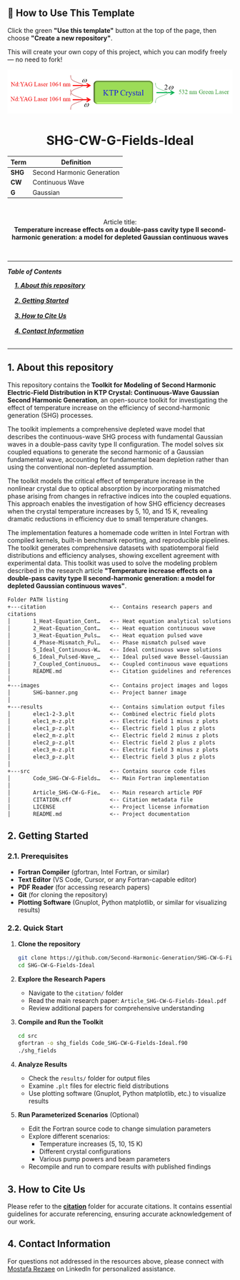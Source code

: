 ## 🧰 How to Use This Template    

Click the green **"Use this template"** button at the top of the page, then choose **"Create a new repository"**.   

This will create your own copy of this project, which you can modify freely — no need to fork!   

 
<p align="center">
  <img src="./images/SHG-banner.png" alt="SHG Logo">
</p>


<h1 align="center">SHG-CW-G-Fields-Ideal</h1>

<div align="center">

| **Term** | **Definition** |
|----------|----------------|
| **SHG** | Second Harmonic Generation |
| **CW** | Continuous Wave |
| **G** | Gaussian |
</div>

&nbsp;

<div align="center">

Article title:       
**Temperature increase effects on a double-pass cavity type II second-harmonic generation: a model for depleted Gaussian continuous waves**
</div>

&nbsp;

---

***Table of Contents***

<div>
  &nbsp;&nbsp;&nbsp;&nbsp;<a href="#1-about-this-repository"><i><b>1. About this repository</b></i></a>
</div>
&nbsp;

<div>
  &nbsp;&nbsp;&nbsp;&nbsp;<a href="#2-getting-started"><i><b>2. Getting Started</b></i></a>
</div>
&nbsp;

<div>
  &nbsp;&nbsp;&nbsp;&nbsp;<a href="#3-how-to-cite-us"><i><b>3. How to Cite Us</b></i></a>
</div>
&nbsp;


<div>
  &nbsp;&nbsp;&nbsp;&nbsp;<a href="#4-contact-information"><i><b>4. Contact Information</b></i></a>
</div>
&nbsp;

---    

## 1. About this repository

This repository contains the **Toolkit for Modeling of Second Harmonic Electric-Field Distribution in KTP Crystal: Continuous-Wave Gaussian Second Harmonic Generation**, an open-source toolkit for investigating the effect of temperature increase on the efficiency of second-harmonic generation (SHG) processes.

The toolkit implements a comprehensive depleted wave model that describes the continuous-wave SHG process with fundamental Gaussian waves in a double-pass cavity type II configuration. The model solves six coupled equations to generate the second harmonic of a Gaussian fundamental wave, accounting for fundamental beam depletion rather than using the conventional non-depleted assumption.

The toolkit models the critical effect of temperature increase in the nonlinear crystal due to optical absorption by incorporating mismatched phase arising from changes in refractive indices into the coupled equations. This approach enables the investigation of how SHG efficiency decreases when the crystal temperature increases by 5, 10, and 15 K, revealing dramatic reductions in efficiency due to small temperature changes.

The implementation features a homemade code written in Intel Fortran with compiled kernels, built-in benchmark reporting, and reproducible pipelines. The toolkit generates comprehensive datasets with spatiotemporal field distributions and efficiency analyses, showing excellent agreement with experimental data. This toolkit was used to solve the modeling problem described in the research article **"Temperature increase effects on a double-pass cavity type II second-harmonic generation: a model for depleted Gaussian continuous waves"**.  

```
Folder PATH listing
+---citation                    <-- Contains research papers and citations
│       1_Heat-Equation_Cont…   <-- Heat equation analytical solutions
│       2_Heat-Equation_Cont…   <-- Heat equation continuous wave
│       3_Heat-Equation_Puls…   <-- Heat equation pulsed wave
│       4_Phase-Mismatch_Pul…   <-- Phase mismatch pulsed wave
│       5_Ideal_Continuous-W…   <-- Ideal continuous wave solutions
│       6_Ideal_Pulsed-Wave_…   <-- Ideal pulsed wave Bessel-Gaussian
│       7_Coupled_Continuous…   <-- Coupled continuous wave equations
│       README.md               <-- Citation guidelines and references
│
+---images                      <-- Contains project images and logos
│       SHG-banner.png          <-- Project banner image
│
+---results                     <-- Contains simulation output files
│       elec1-2-3.plt           <-- Combined electric field plots
│       elec1_m-z.plt           <-- Electric field 1 minus z plots
│       elec1_p-z.plt           <-- Electric field 1 plus z plots
│       elec2_m-z.plt           <-- Electric field 2 minus z plots
│       elec2_p-z.plt           <-- Electric field 2 plus z plots
│       elec3_m-z.plt           <-- Electric field 3 minus z plots
│       elec3_p-z.plt           <-- Electric field 3 plus z plots
│
+---src                         <-- Contains source code files
│       Code_SHG-CW-G-Fields…   <-- Main Fortran implementation
│
│       Article_SHG-CW-G-Fie…   <-- Main research article PDF
│       CITATION.cff            <-- Citation metadata file
│       LICENSE                 <-- Project license information
│       README.md               <-- Project documentation
```


## 2. Getting Started

### 2.1. Prerequisites
- **Fortran Compiler** (gfortran, Intel Fortran, or similar)
- **Text Editor** (VS Code, Cursor, or any Fortran-capable editor)
- **PDF Reader** (for accessing research papers)
- **Git** (for cloning the repository)
- **Plotting Software** (Gnuplot, Python matplotlib, or similar for visualizing results)

### 2.2. Quick Start

1. **Clone the repository**
   ```bash
   git clone https://github.com/Second-Harmonic-Generation/SHG-CW-G-Fields-Ideal.git
   cd SHG-CW-G-Fields-Ideal
   ```

2. **Explore the Research Papers**
   - Navigate to the `citation/` folder
   - Read the main research paper: `Article_SHG-CW-G-Fields-Ideal.pdf`
   - Review additional papers for comprehensive understanding

3. **Compile and Run the Toolkit**
   ```bash
   cd src
   gfortran -o shg_fields Code_SHG-CW-G-Fields-Ideal.f90
   ./shg_fields
   ```

4. **Analyze Results**
   - Check the `results/` folder for output files
   - Examine `.plt` files for electric field distributions
   - Use plotting software (Gnuplot, Python matplotlib, etc.) to visualize results

5. **Run Parameterized Scenarios** (Optional)
   - Edit the Fortran source code to change simulation parameters
   - Explore different scenarios:
     - Temperature increases (5, 10, 15 K)
     - Different crystal configurations
     - Various pump powers and beam parameters
   - Recompile and run to compare results with published findings



## 3. How to Cite Us
Please refer to the [**citation**](./citation/) folder for accurate citations. It contains essential guidelines for accurate referencing, ensuring accurate acknowledgement of our work.


  
## 4. Contact Information

For questions not addressed in the resources above, please connect with [Mostafa Rezaee](https://www.linkedin.com/in/mostafa-rezaee/) on LinkedIn for personalized assistance.
